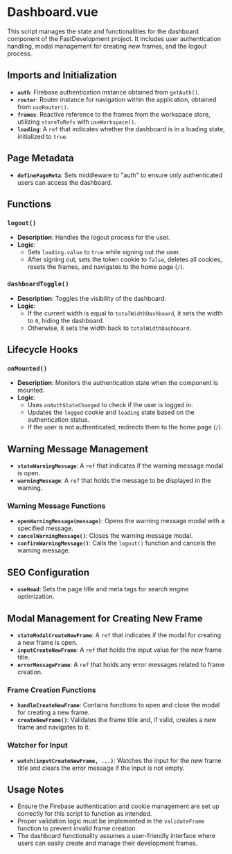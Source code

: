 # Dashboard.vue
 
 This script manages the state and functionalities for the dashboard component of the FastDevelopment project. It includes user authentication handling, modal management for creating new frames, and the logout process.
 
 ## Imports and Initialization
 - **`auth`**: Firebase authentication instance obtained from `getAuth()`.
 - **`router`**: Router instance for navigation within the application, obtained from `useRouter()`.
 - **`frames`**: Reactive reference to the frames from the workspace store, utilizing `storeToRefs` with `useWorkspace()`.
 - **`loading`**: A `ref` that indicates whether the dashboard is in a loading state, initialized to `true`.
 
 ## Page Metadata
 - **`definePageMeta`**: Sets middleware to "auth" to ensure only authenticated users can access the dashboard.
 
 ## Functions
 
 ### `logout()`
 - **Description**: Handles the logout process for the user.
 - **Logic**:
   - Sets `loading.value` to `true` while signing out the user.
   - After signing out, sets the token cookie to `false`, deletes all cookies, resets the frames, and navigates to the home page (`/`).
 
 ### `dashboardToggle()`
 - **Description**: Toggles the visibility of the dashboard.
 - **Logic**:
   - If the current width is equal to `totalWidthDashboard`, it sets the width to `0`, hiding the dashboard.
   - Otherwise, it sets the width back to `totalWidthDashboard`.
 
 ## Lifecycle Hooks
 
 ### `onMounted()`
 - **Description**: Monitors the authentication state when the component is mounted.
 - **Logic**:
   - Uses `onAuthStateChanged` to check if the user is logged in.
   - Updates the `logged` cookie and `loading` state based on the authentication status.
   - If the user is not authenticated, redirects them to the home page (`/`).
 
 ## Warning Message Management
 - **`stateWarningMessage`**: A `ref` that indicates if the warning message modal is open.
 - **`warningMessage`**: A `ref` that holds the message to be displayed in the warning.
 
 ### Warning Message Functions
 - **`openWarningMessage(message)`**: Opens the warning message modal with a specified message.
 - **`cancelWarningMessage()`**: Closes the warning message modal.
 - **`confirmWarningMessage()`**: Calls the `logout()` function and cancels the warning message.
 
 ## SEO Configuration
 - **`useHead`**: Sets the page title and meta tags for search engine optimization.
 
 ## Modal Management for Creating New Frame
 - **`stateModalCreateNewFrame`**: A `ref` that indicates if the modal for creating a new frame is open.
 - **`inputCreateNewFrame`**: A `ref` that holds the input value for the new frame title.
 - **`errorMessageFrame`**: A `ref` that holds any error messages related to frame creation.
 
 ### Frame Creation Functions
 - **`handleCreateNewFrame`**: Contains functions to open and close the modal for creating a new frame.
 - **`createNewFrame()`**: Validates the frame title and, if valid, creates a new frame and navigates to it.
 
 ### Watcher for Input
 - **`watch(inputCreateNewFrame, ...)`**: Watches the input for the new frame title and clears the error message if the input is not empty.
 
 ## Usage Notes
 - Ensure the Firebase authentication and cookie management are set up correctly for this script to function as intended.
 - Proper validation logic must be implemented in the `validateFrame` function to prevent invalid frame creation.
 - The dashboard functionality assumes a user-friendly interface where users can easily create and manage their development frames.
